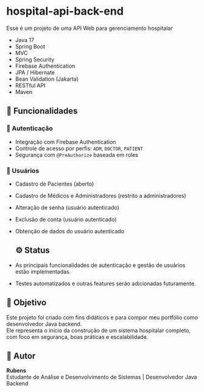 # hospital-api-back-end
Esse é um projeto de uma API Web para gerenciamento hospitalar
- Java 17
- Spring Boot
- MVC
- Spring Security
- Firebase Authentication
- JPA / Hibernate
- Bean Validation (Jakarta)
- RESTful API
- Maven

## 🔐 Funcionalidades

### 📌 Autenticação

- Integração com Firebase Authentication
- Controle de acesso por perfis: `ADM`, `DOCTOR`, `PATIENT`
- Segurança com `@PreAuthorize` baseada em roles

### 👤 Usuários

- Cadastro de Pacientes (aberto)
- Cadastro de Médicos e Administradores (restrito a administradores)
- Alteração de senha (usuário autenticado)
- Exclusão de conta (usuário autenticado)
- Obtenção de dados do usuário autenticado

  ## ⚙️ Status

- As principais funcionalidades de autenticação e gestão de usuários estão implementadas.
- Testes automatizados e outras features serão adicionadas futuramente.

## 🎯 Objetivo

Este projeto foi criado com fins didáticos e para compor meu portfólio como desenvolvedor Java backend.  
Ele representa o início da construção de um sistema hospitalar completo, com foco em segurança, boas práticas e escalabilidade.

## 👤 Autor

**Rubens**  
Estudante de Análise e Desenvolvimento de Sistemas | Desenvolvedor Java Backend
